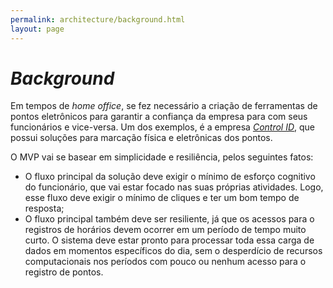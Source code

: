 ```yaml
---
permalink: architecture/background.html
layout: page
---
```

# *Background*

Em tempos de *home office*, se fez necessário a criação de ferramentas de pontos eletrônicos para garantir a confiança da empresa para com seus funcionários e vice-versa. Um dos exemplos, é a empresa [*Control ID*](https://landing.controlid.com.br/ponto_eletronico?k=ponto%20eletr%C3%B4nico), que possui soluções para marcação física e eletrônicas dos pontos.

O MVP vai se basear em simplicidade e resiliência, pelos seguintes fatos:

* O fluxo principal da solução deve exigir o mínimo de esforço cognitivo do funcionário, que vai estar focado nas suas próprias atividades. Logo, esse fluxo deve exigir o mínimo de cliques e ter um bom tempo de resposta;
* O fluxo principal também deve ser resiliente, já que os acessos para o registros de horários devem ocorrer em um período de tempo muito curto. O sistema deve estar pronto para processar toda essa carga de dados em momentos específicos do dia, sem o desperdício de recursos computacionais nos períodos com pouco ou nenhum acesso para o registro de pontos.
